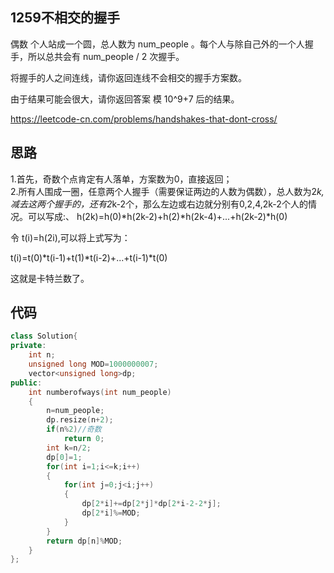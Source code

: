 ## 1259不相交的握手

偶数 个人站成一个圆，总人数为 num_people 。每个人与除自己外的一个人握手，所以总共会有 num_people / 2 次握手。

将握手的人之间连线，请你返回连线不会相交的握手方案数。

由于结果可能会很大，请你返回答案 模 10^9+7 后的结果。

https://leetcode-cn.com/problems/handshakes-that-dont-cross/

## 思路

1.首先，奇数个点肯定有人落单，方案数为0，直接返回；\
2.所有人围成一圈，任意两个人握手（需要保证两边的人数为偶数），总人数为2*k,减去这两个握手的，还有2*k-2个，那么左边或右边就分别有0,2,4,2k-2个人的情况。可以写成:、
h(2k)=h(0)*h(2k-2)+h(2)*h(2k-4)+...+h(2k-2)*h(0)

令 t(i)=h(2i),可以将上式写为：

t(i)=t(0)*t(i-1)+t(1)*t(i-2)+...+t(i-1)*t(0)

这就是卡特兰数了。

## 代码

```C++
class Solution{
private:
    int n;
    unsigned long MOD=1000000007;
    vector<unsigned long>dp;
public:
    int numberofways(int num_people)
    {
        n=num_people;
        dp.resize(n+2);
        if(n%2)//奇数
            return 0;
        int k=n/2;
        dp[0]=1;
        for(int i=1;i<=k;i++)
        {
            for(int j=0;j<i;j++)
            {
                dp[2*i]+=dp[2*j]*dp[2*i-2-2*j];
                dp[2*i]%=MOD;
            }
        }
        return dp[n]%MOD;
    }
};
```

